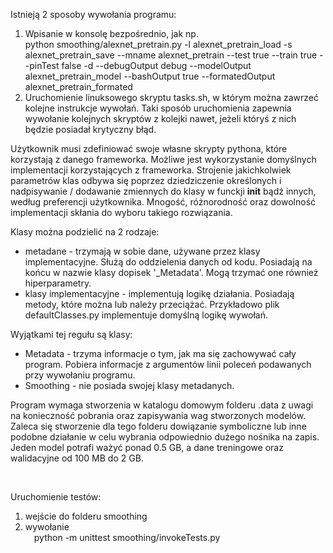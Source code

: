 
Istnieją 2 sposoby wywołania programu:
1. Wpisanie w konsolę bezpośrednio, jak np. <br>
    python smoothing/alexnet_pretrain.py -l alexnet_pretrain_load -s alexnet_pretrain_save --mname alexnet_pretrain --test true --train true --pinTest false -d --debugOutput debug --modelOutput alexnet_pretrain_model --bashOutput true --formatedOutput alexnet_pretrain_formated 
2. Uruchomienie linuksowego skryptu tasks.sh, w którym można zawrzeć kolejne instrukcje wywołań. Taki sposób uruchomienia zapewnia wywołanie kolejnych skryptów z kolejki nawet, jeżeli któryś z nich będzie posiadał krytyczny błąd.

Użytkownik musi zdefiniować swoje własne skrypty pythona, które korzystają z danego frameworka. Możliwe jest wykorzystanie domyślnych implementacji korzystających z frameworka. 
Strojenie jakichkolwiek parametrów klas odbywa się poprzez dziedziczenie określonych i nadpisywanie / dodawanie zmiennych do klasy w funckji __init__ bądź innych, według preferencji użytkownika. Mnogość, różnorodność oraz dowolność implementacji skłania do wyboru takiego rozwiązania.

Klasy można podzielić na 2 rodzaje:
* metadane - trzymają w sobie dane, używane przez klasy implementacyjne. Służą do oddzielenia danych od kodu. Posiadają na końcu w nazwie klasy dopisek '_Metadata'. Mogą trzymać one również hiperparametry.
* klasy implementacyjne - implementują logikę działania. Posiadają metody, które można lub należy przeciążać. Przykładowo plik defaultClasses.py implementuje domyślną logikę wywołań.

Wyjątkami tej regułu są klasy:
* Metadata - trzyma informacje o tym, jak ma się zachowywać cały program. Pobiera informacje z argumentów linii poleceń podawanych przy wywołaniu programu.
* Smoothing - nie posiada swojej klasy metadanych.


Program wymaga stworzenia w katalogu domowym folderu .data z uwagi na konieczność pobrania oraz zapisywania wag stworzonych modelów.
Zaleca się stworzenie dla tego folderu dowiązanie symboliczne lub inne podobne działanie w celu wybrania odpowiednio dużego nośnika na zapis.
Jeden model potrafi ważyć ponad 0.5 GB, a dane treningowe oraz walidacyjne od 100 MB do 2 GB.

<br>

Uruchomienie testów:
1. wejście do folderu smoothing <br>
2. wywołanie <br>
    &emsp;python -m unittest smoothing/invokeTests.py
